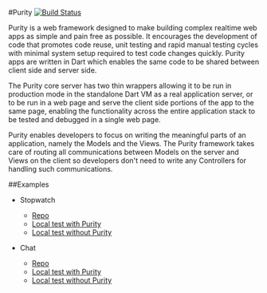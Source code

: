 #Purity [![Build Status](https://drone.io/github.com/0xor1/purity/status.png)](https://drone.io/github.com/0xor1/purity/latest)

Purity is a web framework designed to make building complex 
realtime web apps as simple and pain free as possible. It encourages the 
development of code that promotes code reuse, unit testing and rapid manual 
testing cycles with minimal system setup required to test code changes quickly.
Purity apps are written in Dart which enables the same code to be shared 
between client side and server side.

The Purity core server has two thin wrappers allowing it to be run in production
mode in the standalone Dart VM as a real application server, or to be run in a 
web page and serve the client side portions of the app to the same page, 
enabling the functionality across the entire application stack to be tested and 
debugged in a single web page.

Purity enables developers to focus on writing the meaningful
parts of an application, namely the Models and the Views. The Purity framework
takes care of routing all communications between Models on the server and Views
on the client so developers don't need to write any Controllers for handling 
such communications.

##Examples

* Stopwatch
    * [Repo](http://github.com/0xor1/purity_stopwatch_example)
    * [Local test with Purity](http://0xor1.github.io/purity_stopwatch_example/)
    * [Local test without Purity](http://0xor1.github.io/purity_stopwatch_example/without_purity/)

* Chat
    * [Repo](http://github.com/0xor1/purity_chat_example)
    * [Local test with Purity](http://0xor1.github.io/purity_chat_example/)
    * [Local test without Purity](http://0xor1.github.io/purity_chat_example/without_purity/)